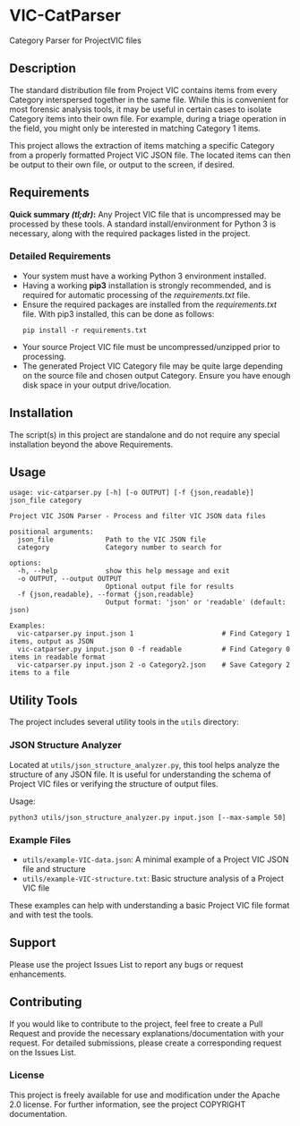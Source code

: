 # VIC-CatParser

Category Parser for ProjectVIC files

## Description ##

The standard distribution file from Project VIC contains items from every Category interspersed together in the same file. While this is convenient for most forensic analysis tools, it may be useful in certain cases to isolate Category items into their own file. For example, during a triage operation in the field, you might only be interested in matching Category 1 items.

This project allows the extraction of items matching a specific Category from a properly formatted Project VIC JSON file. The located items can then be output to their own file, or output to the screen, if desired.

## Requirements ##

**Quick summary *(tl;dr)*:**  Any Project VIC file that is uncompressed may be processed by these tools. A standard install/environment for Python 3 is necessary, along with the required packages listed in the project.

### Detailed Requirements ###

* Your system must have a working Python 3 environment installed.
* Having a working **pip3** installation is strongly recommended, and is required for automatic processing of the *requirements.txt* file.
* Ensure the required packages are installed from the *requirements.txt* file. With pip3 installed, this can be done as follows:
    ```
    pip install -r requirements.txt
    ```
* Your source Project VIC file must be uncompressed/unzipped prior to processing.
* The generated Project VIC Category file may be quite large depending on the source file and chosen output Category. Ensure you have enough disk space in your output drive/location.

## Installation ##

The script(s) in this project are standalone and do not require any special installation beyond the above Requirements.

## Usage ##

```
usage: vic-catparser.py [-h] [-o OUTPUT] [-f {json,readable}] json_file category

Project VIC JSON Parser - Process and filter VIC JSON data files

positional arguments:
  json_file             Path to the VIC JSON file
  category              Category number to search for

options:
  -h, --help            show this help message and exit
  -o OUTPUT, --output OUTPUT
                        Optional output file for results
  -f {json,readable}, --format {json,readable}
                        Output format: 'json' or 'readable' (default: json)

Examples:
  vic-catparser.py input.json 1                      # Find Category 1 items, output as JSON
  vic-catparser.py input.json 0 -f readable          # Find Category 0 items in readable format
  vic-catparser.py input.json 2 -o Category2.json    # Save Category 2 items to a file
```

## Utility Tools ##

The project includes several utility tools in the `utils` directory:

### JSON Structure Analyzer ###

Located at `utils/json_structure_analyzer.py`, this tool helps analyze the structure of any JSON file. It is useful for understanding the schema of Project VIC files or verifying the structure of output files.

Usage:
```
python3 utils/json_structure_analyzer.py input.json [--max-sample 50]
```

### Example Files ###

- `utils/example-VIC-data.json`: A minimal example of a Project VIC JSON file and structure
- `utils/example-VIC-structure.txt`: Basic structure analysis of a Project VIC file

These examples can help with understanding a basic Project VIC file format and with test the tools.

## Support ##

Please use the project Issues List to report any bugs or request enhancements.

## Contributing

If you would like to contribute to the project, feel free to create a Pull Request and provide the necessary explanations/documentation with your request.  For detailed submissions, please create a corresponding request on the Issues List.

### License ###

This project is freely available for use and modification under the Apache 2.0 license. For further information, see the project COPYRIGHT documentation.

